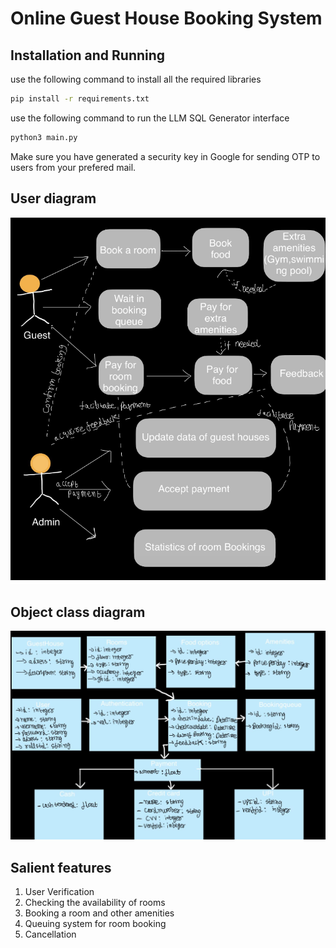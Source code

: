 # Online Guest House Booking System

## Installation and Running
use the following command  to install all the required libraries 

```bash
pip install -r requirements.txt
```
use the following command to run the LLM SQL Generator interface

```bash
python3 main.py
```
Make sure you have generated a security key in Google for sending OTP to users from your prefered mail.

## User diagram

![user diagram](imgs/user.png)

## Object class diagram

![object class diagram](imgs/object.png)

## Salient features 
1. User Verification
2. Checking the availability of rooms
3. Booking a room and other amenities
4. Queuing system for room booking
5. Cancellation


